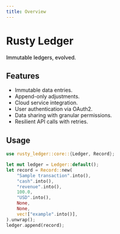 ```yaml
---
title: Overview
---
```

# Rusty Ledger
<p style="font-weight:500;">Immutable ledgers, evolved.</p>

## Features

- Immutable data entries.
- Append-only adjustments.
- Cloud service integration.
- User authentication via OAuth2.
- Data sharing with granular permissions.
- Resilient API calls with retries.

## Usage

```rust
use rusty_ledger::core::{Ledger, Record};

let mut ledger = Ledger::default();
let record = Record::new(
    "Sample transaction".into(),
    "cash".into(),
    "revenue".into(),
    100.0,
    "USD".into(),
    None,
    None,
    vec!["example".into()],
).unwrap();
ledger.append(record);
```
